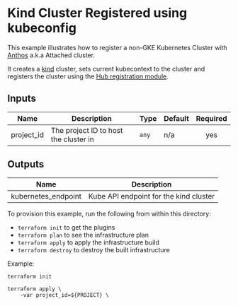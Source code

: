 # Kind Cluster Registered using kubeconfig

This example illustrates how to register a non-GKE Kubernetes Cluster with [Anthos](https://cloud.google.com/anthos/multicluster-management/environs) a.k.a Attached cluster.

It creates a [kind](https://kind.sigs.k8s.io/) cluster, sets current kubecontext to the cluster and registers the cluster using the [Hub registration module](../../modules/hub).

<!-- BEGINNING OF PRE-COMMIT-TERRAFORM DOCS HOOK -->
## Inputs

| Name | Description | Type | Default | Required |
|------|-------------|------|---------|:--------:|
| project\_id | The project ID to host the cluster in | `any` | n/a | yes |

## Outputs

| Name | Description |
|------|-------------|
| kubernetes\_endpoint | Kube API endpoint for the kind cluster |

<!-- END OF PRE-COMMIT-TERRAFORM DOCS HOOK -->

To provision this example, run the following from within this directory:
- `terraform init` to get the plugins
- `terraform plan` to see the infrastructure plan
- `terraform apply` to apply the infrastructure build
- `terraform destroy` to destroy the built infrastructure

Example:

```
terraform init

terraform apply \
    -var project_id=${PROJECT} \
```
